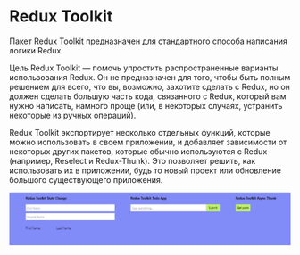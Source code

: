# Redux Toolkit

Пакет Redux Toolkit предназначен для стандартного способа написания логики Redux.

Цель Redux Toolkit — помочь упростить распространенные варианты использования Redux. Он не предназначен для того, чтобы быть полным решением для всего, что вы, возможно, захотите сделать с Redux, но он должен сделать большую часть кода, связанного с Redux, который вам нужно написать, намного проще (или, в некоторых случаях, устранить некоторые из ручных операций).

Redux Toolkit экспортирует несколько отдельных функций, которые можно использовать в своем приложении, и добавляет зависимости от некоторых других пакетов, которые обычно используются с Redux (например, Reselect и Redux-Thunk). Это позволяет решить, как использовать их в приложении, будь то новый проект или обновление большого существующего приложения.

![Иллюстрация к проекту](https://github.com/8807010/Redux-Toolkit/blob/master/Scr.jpg)


